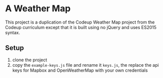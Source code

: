# A Weather Map

This project is a duplication of the Codeup Weather Map project from the Codeup curriculum except that it is built using no jQuery and uses ES2015 syntax.

## Setup

1. clone the project
1. copy the ```example-keys.js``` file and rename it ```keys.js```, the replace the api keys for Mapbox and OpenWeatherMap with your own credentials